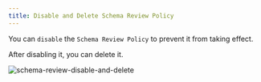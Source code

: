 ```yaml
---
title: Disable and Delete Schema Review Policy
---
```


You can `disable` the `Schema Review Policy` to prevent it from taking effect.

After disabling it, you can delete it.

![schema-review-disable-and-delete](/content/docs/schema-review-disable-and-delete.gif)
